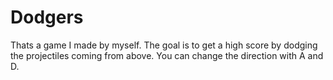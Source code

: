 # Dodgers
Thats a game I made by myself. The goal is to get a high score by dodging the projectiles coming from above. You can change
the direction with A and D.
